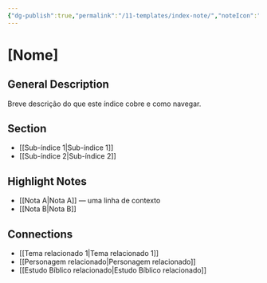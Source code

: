 ```yaml
---
{"dg-publish":true,"permalink":"/11-templates/index-note/","noteIcon":"outgoing"}
---
```


# [Nome]

## General Description
Breve descrição do que este índice cobre e como navegar.

## Section
- [[Sub-índice 1\|Sub-índice 1]]
- [[Sub-índice 2\|Sub-índice 2]]

## Highlight Notes
- [[Nota A\|Nota A]] — uma linha de contexto
- [[Nota B\|Nota B]]

## Connections
- [[Tema relacionado 1\|Tema relacionado 1]]
- [[Personagem relacionado\|Personagem relacionado]]
- [[Estudo Bíblico relacionado\|Estudo Bíblico relacionado]]
